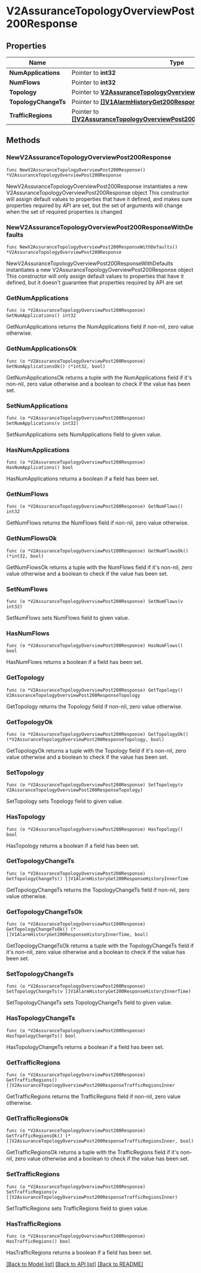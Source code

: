 # V2AssuranceTopologyOverviewPost200Response

## Properties

Name | Type | Description | Notes
------------ | ------------- | ------------- | -------------
**NumApplications** | Pointer to **int32** |  | [optional] 
**NumFlows** | Pointer to **int32** |  | [optional] 
**Topology** | Pointer to [**V2AssuranceTopologyOverviewPost200ResponseTopology**](V2AssuranceTopologyOverviewPost200ResponseTopology.md) |  | [optional] 
**TopologyChangeTs** | Pointer to [**[]V1AlarmHistoryGet200ResponseHistoryInnerTime**](V1AlarmHistoryGet200ResponseHistoryInnerTime.md) |  | [optional] 
**TrafficRegions** | Pointer to [**[]V2AssuranceTopologyOverviewPost200ResponseTrafficRegionsInner**](V2AssuranceTopologyOverviewPost200ResponseTrafficRegionsInner.md) |  | [optional] 

## Methods

### NewV2AssuranceTopologyOverviewPost200Response

`func NewV2AssuranceTopologyOverviewPost200Response() *V2AssuranceTopologyOverviewPost200Response`

NewV2AssuranceTopologyOverviewPost200Response instantiates a new V2AssuranceTopologyOverviewPost200Response object
This constructor will assign default values to properties that have it defined,
and makes sure properties required by API are set, but the set of arguments
will change when the set of required properties is changed

### NewV2AssuranceTopologyOverviewPost200ResponseWithDefaults

`func NewV2AssuranceTopologyOverviewPost200ResponseWithDefaults() *V2AssuranceTopologyOverviewPost200Response`

NewV2AssuranceTopologyOverviewPost200ResponseWithDefaults instantiates a new V2AssuranceTopologyOverviewPost200Response object
This constructor will only assign default values to properties that have it defined,
but it doesn't guarantee that properties required by API are set

### GetNumApplications

`func (o *V2AssuranceTopologyOverviewPost200Response) GetNumApplications() int32`

GetNumApplications returns the NumApplications field if non-nil, zero value otherwise.

### GetNumApplicationsOk

`func (o *V2AssuranceTopologyOverviewPost200Response) GetNumApplicationsOk() (*int32, bool)`

GetNumApplicationsOk returns a tuple with the NumApplications field if it's non-nil, zero value otherwise
and a boolean to check if the value has been set.

### SetNumApplications

`func (o *V2AssuranceTopologyOverviewPost200Response) SetNumApplications(v int32)`

SetNumApplications sets NumApplications field to given value.

### HasNumApplications

`func (o *V2AssuranceTopologyOverviewPost200Response) HasNumApplications() bool`

HasNumApplications returns a boolean if a field has been set.

### GetNumFlows

`func (o *V2AssuranceTopologyOverviewPost200Response) GetNumFlows() int32`

GetNumFlows returns the NumFlows field if non-nil, zero value otherwise.

### GetNumFlowsOk

`func (o *V2AssuranceTopologyOverviewPost200Response) GetNumFlowsOk() (*int32, bool)`

GetNumFlowsOk returns a tuple with the NumFlows field if it's non-nil, zero value otherwise
and a boolean to check if the value has been set.

### SetNumFlows

`func (o *V2AssuranceTopologyOverviewPost200Response) SetNumFlows(v int32)`

SetNumFlows sets NumFlows field to given value.

### HasNumFlows

`func (o *V2AssuranceTopologyOverviewPost200Response) HasNumFlows() bool`

HasNumFlows returns a boolean if a field has been set.

### GetTopology

`func (o *V2AssuranceTopologyOverviewPost200Response) GetTopology() V2AssuranceTopologyOverviewPost200ResponseTopology`

GetTopology returns the Topology field if non-nil, zero value otherwise.

### GetTopologyOk

`func (o *V2AssuranceTopologyOverviewPost200Response) GetTopologyOk() (*V2AssuranceTopologyOverviewPost200ResponseTopology, bool)`

GetTopologyOk returns a tuple with the Topology field if it's non-nil, zero value otherwise
and a boolean to check if the value has been set.

### SetTopology

`func (o *V2AssuranceTopologyOverviewPost200Response) SetTopology(v V2AssuranceTopologyOverviewPost200ResponseTopology)`

SetTopology sets Topology field to given value.

### HasTopology

`func (o *V2AssuranceTopologyOverviewPost200Response) HasTopology() bool`

HasTopology returns a boolean if a field has been set.

### GetTopologyChangeTs

`func (o *V2AssuranceTopologyOverviewPost200Response) GetTopologyChangeTs() []V1AlarmHistoryGet200ResponseHistoryInnerTime`

GetTopologyChangeTs returns the TopologyChangeTs field if non-nil, zero value otherwise.

### GetTopologyChangeTsOk

`func (o *V2AssuranceTopologyOverviewPost200Response) GetTopologyChangeTsOk() (*[]V1AlarmHistoryGet200ResponseHistoryInnerTime, bool)`

GetTopologyChangeTsOk returns a tuple with the TopologyChangeTs field if it's non-nil, zero value otherwise
and a boolean to check if the value has been set.

### SetTopologyChangeTs

`func (o *V2AssuranceTopologyOverviewPost200Response) SetTopologyChangeTs(v []V1AlarmHistoryGet200ResponseHistoryInnerTime)`

SetTopologyChangeTs sets TopologyChangeTs field to given value.

### HasTopologyChangeTs

`func (o *V2AssuranceTopologyOverviewPost200Response) HasTopologyChangeTs() bool`

HasTopologyChangeTs returns a boolean if a field has been set.

### GetTrafficRegions

`func (o *V2AssuranceTopologyOverviewPost200Response) GetTrafficRegions() []V2AssuranceTopologyOverviewPost200ResponseTrafficRegionsInner`

GetTrafficRegions returns the TrafficRegions field if non-nil, zero value otherwise.

### GetTrafficRegionsOk

`func (o *V2AssuranceTopologyOverviewPost200Response) GetTrafficRegionsOk() (*[]V2AssuranceTopologyOverviewPost200ResponseTrafficRegionsInner, bool)`

GetTrafficRegionsOk returns a tuple with the TrafficRegions field if it's non-nil, zero value otherwise
and a boolean to check if the value has been set.

### SetTrafficRegions

`func (o *V2AssuranceTopologyOverviewPost200Response) SetTrafficRegions(v []V2AssuranceTopologyOverviewPost200ResponseTrafficRegionsInner)`

SetTrafficRegions sets TrafficRegions field to given value.

### HasTrafficRegions

`func (o *V2AssuranceTopologyOverviewPost200Response) HasTrafficRegions() bool`

HasTrafficRegions returns a boolean if a field has been set.


[[Back to Model list]](../README.md#documentation-for-models) [[Back to API list]](../README.md#documentation-for-api-endpoints) [[Back to README]](../README.md)


